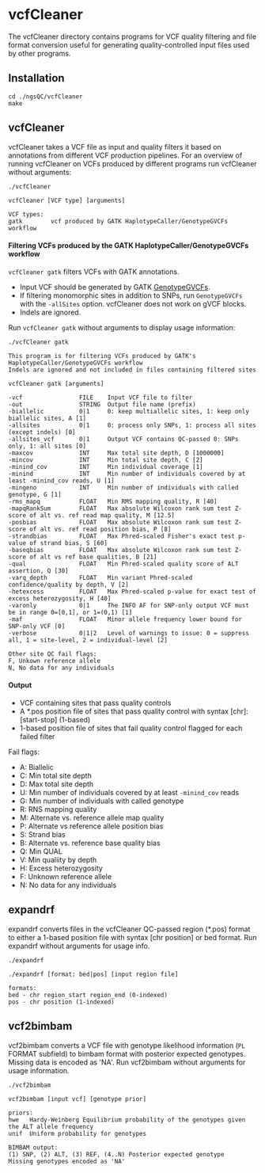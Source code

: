 vcfCleaner
==========

The vcfCleaner directory contains programs for VCF quality filtering and file format conversion useful for generating quality-controlled input files used by other programs. 

## Installation

	cd ./ngsQC/vcfCleaner
	make

## vcfCleaner

vcfCleaner takes a VCF file as input and quality filters it based on annotations from different VCF production pipelines. For an overview of running vcfCleaner on VCFs produced by different programs run vcfCleaner without arguments:

	./vcfCleaner

	vcfCleaner [VCF type] [arguments]

	VCF types:
	gatk        vcf produced by GATK HaplotypeCaller/GenotypeGVCFs workflow

#### Filtering VCFs produced by the GATK HaplotypeCaller/GenotypeGVCFs workflow

`vcfCleaner gatk` filters VCFs with GATK annotations.
* Input VCF should be generated by GATK [GenotypeGVCFs](https://software.broadinstitute.org/gatk/documentation/tooldocs/3.8-0/org_broadinstitute_gatk_tools_walkers_variantutils_GenotypeGVCFs.php).
* If filtering monomorphic sites in addition to SNPs, run `GenotypeGVCFs` with the `-allSites` option. vcfCleaner does not work on gVCF blocks.
* Indels are ignored.

Run `vcfCleaner gatk` without arguments to display usage information:

	./vcfCleaner gatk

	This program is for filtering VCFs produced by GATK's HaplotypeCaller/GenotypeGVCFs workflow
	Indels are ignored and not included in files containing filtered sites

	vcfCleaner gatk [arguments]

	-vcf                FILE    Input VCF file to filter
	-out                STRING  Output file name (prefix)
	-biallelic          0|1     0: keep multiallelic sites, 1: keep only biallelic sites, A [1]
	-allsites           0|1     0: process only SNPs, 1: process all sites (except indels) [0]
	-allsites_vcf       0|1     Output VCF contains QC-passed 0: SNPs only, 1: all sites [0]
	-maxcov             INT     Max total site depth, D [1000000]
	-mincov             INT     Min total site depth, C [2]
	-minind_cov         INT     Min individual coverage [1]
	-minind             INT     Min number of individuals covered by at least -minind_cov reads, U [1]
	-mingeno            INT     Min number of individuals with called genotype, G [1]
	-rms_mapq           FLOAT   Min RMS mapping quality, R [40]
	-mapqRankSum        FLOAT   Max absolute Wilcoxon rank sum test Z-score of alt vs. ref read map quality, M [12.5]
	-posbias            FLOAT   Max absolute Wilcoxon rank sum test Z-score of alt vs. ref read position bias, P [8]
	-strandbias         FLOAT   Max Phred-scaled Fisher's exact test p-value of strand bias, S [60]
	-baseqbias          FLOAT   Max absolute Wilcoxon rank sum test Z-score of alt vs ref base qualities, B [21]
	-qual               FLOAT   Min Phred-scaled quality score of ALT assertion, Q [30]
	-varq_depth         FLOAT   Min variant Phred-scaled confidence/quality by depth, V [2]
	-hetexcess          FLOAT   Max Phred-scaled p-value for exact test of excess heterozygosity, H [40]
	-varonly            0|1     The INFO AF for SNP-only output VCF must be in range 0=[0,1], or 1=(0,1) [1]
	-maf                FLOAT   Minor allele frequency lower bound for SNP-only VCF [0]
	-verbose            0|1|2   Level of warnings to issue: 0 = suppress all, 1 = site-level, 2 = individual-level [2]

	Other site QC fail flags:
	F, Unkown reference allele
	N, No data for any individuals

#### Output

* VCF containing sites that pass quality controls
* A *.pos position file of sites that pass quality control with syntax [chr]:[start-stop] (1-based)
* 1-based position file of sites that fail quality control flagged for each failed filter


Fail flags:
* A: Biallelic
* C: Min total site depth
* D: Max total site depth
* U: Min number of individuals covered by at least `-minind_cov` reads
* G: Min number of individuals with called genotype
* R: RNS mapping quality
* M: Alternate vs. reference allele map quality
* P: Alternate vs reference allele position bias
* S: Strand bias
* B: Alternate vs. reference base quality bias
* Q: Min QUAL
* V: Min qualiity by depth
* H: Excess heterozygosity
* F: Unknown reference allele
* N: No data for any individuals


## expandrf

expandrf converts files in the vcfCleaner QC-passed region (*.pos) format to either a 1-based position file with syntax [chr position] or bed format. Run expandrf without arguments for usage info.

	./expandrf

	./expandrf [format: bed|pos] [input region file]

	formats:
	bed - chr region_start region_end (0-indexed)
	pos - chr position (1-indexed)

## vcf2bimbam

vcf2bimbam converts a VCF file with genotype likelihood information (`PL` FORMAT subfield) to bimbam format with posterior expected genotypes. Missing data is encoded as 'NA'. Run vcf2bimbam without arguments for usage information.

	./vcf2bimbam

	vcf2bimbam [input vcf] [genotype prior]

	priors:
	hwe   Hardy-Weinberg Equilibrium probability of the genotypes given the ALT allele frequency
	unif  Uniform probability for genotypes

	BIMBAM output:
	(1) SNP, (2) ALT, (3) REF, (4..N) Posterior expected genotype
	Missing genotypes encoded as 'NA'
